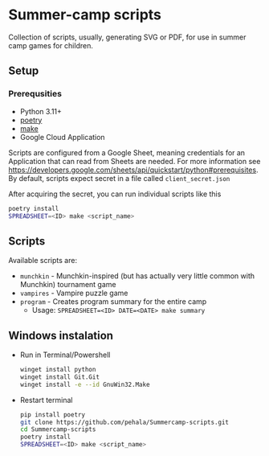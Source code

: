 # Summer-camp scripts

Collection of scripts, usually, generating SVG or PDF, for use in summer camp games for children.

## Setup

### Prerequsities
* Python 3.11+
* [poetry](https://python-poetry.org/)
* [make](https://www.gnu.org/software/make/)
* Google Cloud Application

Scripts are configured from a Google Sheet, meaning credentials for an Application that can read from Sheets are needed.
For more information see https://developers.google.com/sheets/api/quickstart/python#prerequisites.
By default, scripts expect secret in a file called `client_secret.json`

After acquiring the secret, you can run individual scripts like this
```bash
poetry install
SPREADSHEET=<ID> make <script_name>
```

## Scripts
Available scripts are:

* `munchkin` - Munchkin-inspired (but has actually very little common with Munchkin) tournament game
* `vampires` - Vampire puzzle game
* `program` - Creates program summary for the entire camp
   * Usage: `SPREADSHEET=<ID> DATE=<DATE> make summary`

## Windows instalation

* Run in Terminal/Powershell
  ```bash
  winget install python
  winget install Git.Git
  winget install -e --id GnuWin32.Make
  ```
* Restart terminal
  ```bash
  pip install poetry
  git clone https://github.com/pehala/Summercamp-scripts.git
  cd Summercamp-scripts
  poetry install
  SPREADSHEET=<ID> make <script_name>
  ```
